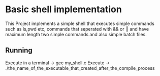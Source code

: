 # Basic shell implementation 
This Project implements a simple shell that executes simple commands such as ls,pwd etc, commands that seperated with && or || and have maximum length two simple commands and also simple batch files.

## Running
Execute in a terminal -> gcc my_shell.c
Execute -> ./the_name_of_the_executable_that_created_after_the_compile_process
